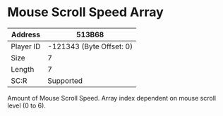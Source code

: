 
#  Mouse Scroll Speed Array
Address   | 513B68
----------|-------------
Player ID | -121343 (Byte Offset: 0)
Size 	  | 7
Length 	  | 7
SC:R      | Supported

Amount of Mouse Scroll Speed. Array index dependent on mouse scroll level (0 to 6).
